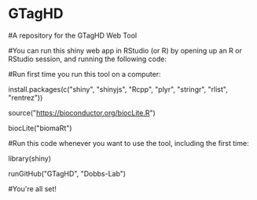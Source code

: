 # GTagHD

#A repository for the GTagHD Web Tool

#You can run this shiny web app in RStudio (or R) by opening up an R or RStudio session, and running the following code:


#Run first time you run this tool on a computer:

install.packages(c("shiny", "shinyjs", "Rcpp", "plyr", "stringr", "rlist", "rentrez"))

source("https://bioconductor.org/biocLite.R")

biocLite("biomaRt")



#Run this code whenever you want to use the tool, including the first time:

library(shiny)

runGitHub("GTagHD", "Dobbs-Lab")


#You're all set!
